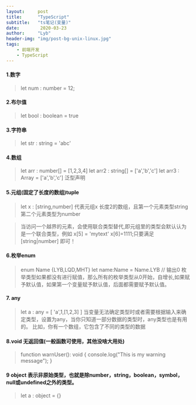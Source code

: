 ```yaml
---
layout:     post
title:      "TypeScript"
subtitle:   "ts笔记(变量)"
date:        2020-03-23
author:     "Lyb"
header-img: "img/post-bg-unix-linux.jpg"
tags:
    - 前端开发
    - TypeScript
---
```



  #### 1.数字
  > let num : number = 12;
  #### 2.布尔值
  > let bool : boolean = true
  #### 3.字符串
  > let str : string = 'abc'
  #### 4.数组
  > let arr : number[] = [1,2,3,4]
  > let arr2 : string[] = ['a','b','c']
  > let arr3 : Array<string> = ['a','b','c'] 泛型声明
  #### 5.元组(固定了长度的数组)tuple
  > let x : [string,number] 代表元组x 长度2的数组，且第一个元素类型string 第二个元素类型为number

  > 当访问一个越界的元素，会使用联合类型替代,即元组里的类型会默认认为是一个联合类型，例如  x[5] = 'mytext' x[6]=1111;只要满足 [string|number] 即可！
  #### 6.枚举enum
  > enum Name {LYB,LQD,MHT}
  > let name:Name = Name.LYB // 输出0
  > 枚举类型如果都没有进行赋值，那么所有的枚举类型从0开始，自增长,如果赋予默认值，如果第一个变量赋予默认值，后面都需要赋予默认值。

  #### 7. any 
  > let a : any = [ 'a',1,[1,2,3] ] 当变量无法确定类型时或者需要根据输入来确定类型，设置为any，当你只知道一部分数据的类型时，any类型也是有用的。 比如，你有一个数组，它包含了不同的类型的数据

  #### 8.void 无返回值(一般函数可使用，其他没啥大用处)
  > function warnUser(): void {
      console.log("This is my warning message");
    }   

  #### 9 object 表示非原始类型，也就是除number，string，boolean，symbol，null或undefined之外的类型。
  > let a : object = {}  